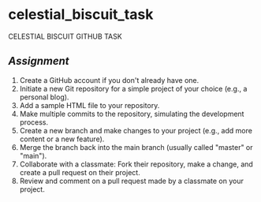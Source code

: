 # celestial_biscuit_task
CELESTIAL BISCUIT GITHUB TASK
## *Assignment*

1. Create a GitHub account if you don't already have one.
2. Initiate a new Git repository for a simple project of your choice (e.g., a personal blog).
3. Add a sample HTML file to your repository.
4. Make multiple commits to the repository, simulating the development process.
5. Create a new branch and make changes to your project (e.g., add more content or a new feature).
6. Merge the branch back into the main branch (usually called "master" or "main").
7. Collaborate with a classmate: Fork their repository, make a change, and create a pull request on their project.
8. Review and comment on a pull request made by a classmate on your project.
